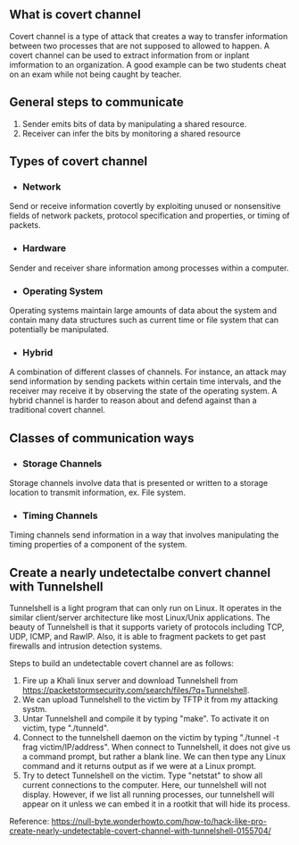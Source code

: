 ## What is covert channel
Covert channel is a type of attack that creates a way to transfer information between two processes that are not supposed to allowed to happen. A covert channel can be used to extract information from or inplant imformation to an organization. A good example can be two students cheat on an exam while not being caught by teacher.

## General steps to communicate
1. Sender emits bits of data by manipulating a shared resource.
2. Receiver can infer the bits by monitoring a shared resource

## Types of covert channel
- ### Network
Send or receive information covertly by exploiting unused or nonsensitive fields of network packets, protocol specification and properties, or timing of packets.
- ### Hardware
Sender and receiver share information among processes within a computer.
- ### Operating System
Operating systems maintain large amounts of data about the system and contain many data structures such as current time or file system that can potentially be manipulated.
- ### Hybrid
A combination of different classes of channels. For instance, an attack may send information by sending packets within
certain time intervals, and the receiver may receive it by observing the state of the operating system. A hybrid channel is harder to reason about and defend against than a traditional covert channel.


## Classes of communication ways
- ### Storage Channels
Storage channels involve data that is presented or written to a storage location to transmit information, ex. File system.
- ### Timing Channels
Timing channels send information in a way that involves manipulating the timing properties of a component of the system.

## Create a nearly undetectalbe convert channel with Tunnelshell
Tunnelshell is a light program that can only run on Linux. It operates in the similar client/server architecture like most Linux/Unix applications.  The beauty of Tunnelshell is that it supports variety of protocols including TCP, UDP, ICMP, and RawIP. Also, it is able to fragment packets to get past firewalls and intrusion detection systems.<br>

Steps to build an undetectable covert channel are as follows:
1. Fire up a Khali linux server and download Tunnelshell from https://packetstormsecurity.com/search/files/?q=Tunnelshell. 
2. We can upload Tunnelshell to the victim by TFTP it from my attacking systm.
2. Untar Tunnelshell and compile it by typing "make". To activate it on victim, type "./tunneld".
3. Connect to the tunnelshell daemon on the victim by typing "./tunnel -t frag victim/IP/address". When connect to Tunnelshell, it does not give us a command prompt, but rather a blank line. We can then type any Linux command and it returns output as if we were at a Linux prompt.
4. Try to detect Tunnelshell on the victim. Type "netstat" to show all current connections to the computer. Here, our tunnelshell will not display. However, if we list all running processes, our tunnelshell will appear on it unless we can embed it in a rootkit that will hide its process.

Reference: https://null-byte.wonderhowto.com/how-to/hack-like-pro-create-nearly-undetectable-covert-channel-with-tunnelshell-0155704/
